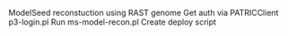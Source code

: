 ModelSeed reconstuction using RAST genome
Get auth via PATRICClient p3-login.pl 
Run ms-model-recon.pl
Create deploy script

